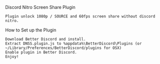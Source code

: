 Discord Nitro Screen Share Plugin

    Plugin unlock 1080p / SOURCE and 60fps screen share without discord nitro.

How to Set up the Plugin

    Download Better Discord and install.
    Extract DNSS.plugin.js to %appdata%\BetterDiscord\Plugins (or ~/Library/Preferences/BetterDiscord/plugins for OSX)
    Enable plugin in Better Discord.
    Enjoy!
